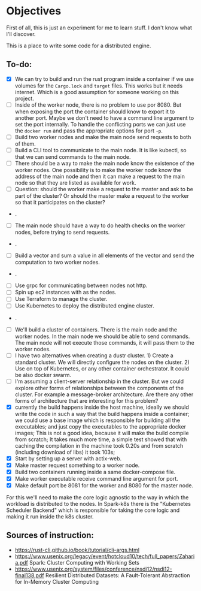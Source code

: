 # Objectives

First of all, this is just an experiment for me to learn stuff.
I don't know what I'll discover.

This is a place to write some code for a distributed engine.

## To-do:

- [x] We can try to build and run the rust program inside a container if we 
      use volumes for the `Cargo.lock` and `target` files.
      This works but it needs internet. Which is a good assumption for someone
      working on this project.
- [ ] Inside of the worker node, there is no problem to use por 8080. But when 
      exposing the port the container should know to export it to another port. 
      Maybe we don't need to have a command line argument to set the port 
      internally. To handle the conflicting ports we can just use the `docker run` 
      and pass the appropriate options for port `-p`.
- [ ] Build two worker nodes and make the main node send requests to both of them.
- [ ] Build a CLI tool to communicate to the main node. It is like kubectl, so that we can send commands to the main node.
- [ ] There should be a way to make the main node know the existence of the worker
      nodes. One possibility is to make the worker node know the address of the main node
      and then it can make a request to the main node so that they are listed as available for work.
- [ ] Question: should the worker make a request to the master and ask to be part of the cluster? Or should the master
      make a request to the worker so that it participates on the cluster?
- .
- [ ] The main node should have a way to do health checks on the worker nodes, before trying to send requests.
- .
- [ ] Build a vector and sum a value in all elements of the vector and send the computation to two worker nodes.
- .
- [ ] Use grpc for communicating between nodes not http.
- [ ] Spin up ec2 instances with as the nodes.
- [ ] Use Terraform to manage the cluster.
- [ ] Use Kubernetes to deploy the distributed engine cluster.
- .
- [ ] We'll build a cluster of containers. There is the main node and the worker nodes. In the main node we should be able to send commands. The main node will not execute those commands, it will pass them to the worker nodes.
- [ ] I have two alternatives when creating a dustr cluster. 1) Create a standard cluster. We will directly configure the nodes on the cluster. 2) Use on top of Kubernetes, or any other container orchestrator. It could be also docker swarm.
- [ ] I'm assuming a client-server relationship in the cluster. But we could explore other forms of relationships between the components of the cluster. For example a message-broker architecture.
      Are there any other forms of architecture that are interesting for this problem?
- [x] currently the build happens inside the host machine, ideally we should write the code in such a way that the build happens inside a container;
      we could use a base image which is responsible for building all the executables; and just copy the executables to the appropriate docker images;
      This is not a good idea, because it will make the build compile from scratch; It takes much more time, a simple test showed that with caching the compilation in the machine took 0.20s and from scratch (including download of libs) it took 103s;
- [x] Start by setting up a server with actix-web.
- [x] Make master request something to a worker node.
- [x] Build two containers running inside a same docker-compose file.
- [x] Make worker executable receive command line argument for port.
- [x] Make default port be 8081 for the worker and 8080 for the master node.

For this we'll need to make the core logic agnostic to the way in which the workload
is distributed to the nodes.
In Spark-k8s there is the "Kubernetes Scheduler Backend" which is responsible for
taking the core logic and making it run inside the k8s cluster.

## Sources of instruction:

- https://rust-cli.github.io/book/tutorial/cli-args.html
- https://www.usenix.org/legacy/event/hotcloud10/tech/full_papers/Zaharia.pdf Spark: Cluster Computing with Working Sets
- https://www.usenix.org/system/files/conference/nsdi12/nsdi12-final138.pdf Resilient Distributed Datasets: A Fault-Tolerant Abstraction for
  In-Memory Cluster Computing
